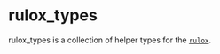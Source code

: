 # rulox_types

rulox_types is a collection of helper types for the [`rulox`](https://crates.io/crates/rulox).
